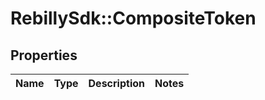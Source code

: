 # RebillySdk::CompositeToken

## Properties
Name | Type | Description | Notes
------------ | ------------- | ------------- | -------------

